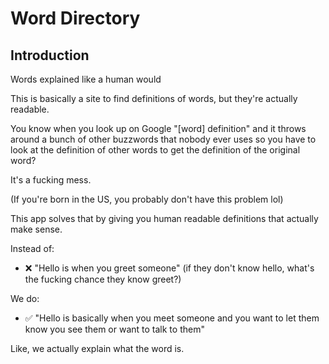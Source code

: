 # Word Directory

## Introduction

Words explained like a human would

This is basically a site to find definitions of words, but they're actually readable.

You know when you look up on Google "[word] definition" and it throws around a bunch of other buzzwords that nobody ever uses so you have to look at the definition of other words to get the definition of the original word?

It's a fucking mess.

(If you're born in the US, you probably don't have this problem lol)

This app solves that by giving you human readable definitions that actually make sense.

Instead of:
- ❌ "Hello is when you greet someone" (if they don't know hello, what's the fucking chance they know greet?)

We do:
- ✅ "Hello is basically when you meet someone and you want to let them know you see them or want to talk to them"

Like, we actually explain what the word is.